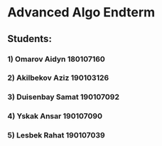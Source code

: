 # Advanced Algo Endterm
## Students:
### 1) Omarov Aidyn 180107160
### 2) Akilbekov Aziz 190103126
### 3) Duisenbay Samat 190107092
### 4) Yskak Ansar 190107090
### 5) Lesbek Rahat 190107039